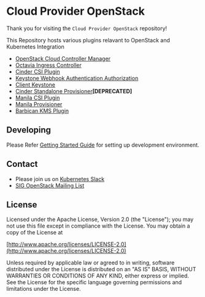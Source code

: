 # Cloud Provider OpenStack


Thank you for visiting the `Cloud Provider OpenStack` repository!

This Repository hosts various plugins relavant to OpenStack and Kubernetes Integration

* [OpenStack Cloud Controller Manager](/docs/openstack-cloud-controller-manager.md/)
* [Octavia Ingress Controller](/docs/using-octavia-ingress-controller.md/)
* [Cinder CSI Plugin](/docs/using-cinder-csi-plugin.md/)
* [Keystone Webhook Authentication Authorization](/docs/using-keystone-webhook-authenticator-and-authorizer.md/)
* [Client Keystone](/docs/using-client-keystone-auth.md/)
* [Cinder Standalone Provisioner](/docs/using-cinder-standalone-provisioner.md/)**[DEPRECATED]**
* [Manila CSI Plugin](/docs/using-manila-csi-plugin.md/)
* [Manila Provisioner](/docs/using-manila-provisioner.md/)
* [Barbican KMS Plugin](/docs/using-barbican-kms-plugin.md/)

## Developing

Please Refer [Getting Started Guide](/docs/getting-started-provider-dev.md/) for setting up development environment.

## Contact

* Please join us on [Kubernetes Slack](https://kubernetes.slack.com/messages/provider-openstack)
* [SIG OpenStack Mailing List](https://groups.google.com/forum/#!forum/kubernetes-sig-openstack)

## License

Licensed under the Apache License, Version 2.0 (the "License");
you may not use this file except in compliance with the License.
You may obtain a copy of the License at

[http://www.apache.org/licenses/LICENSE-2.0](http://www.apache.org/licenses/LICENSE-2.0)

Unless required by applicable law or agreed to in writing, software
distributed under the License is distributed on an "AS IS" BASIS,
WITHOUT WARRANTIES OR CONDITIONS OF ANY KIND, either express or implied.
See the License for the specific language governing permissions and
limitations under the License.
